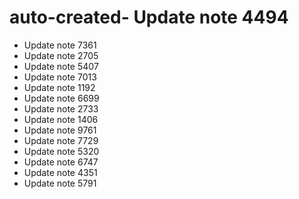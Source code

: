 # auto-created- Update note 4494
- Update note 7361
- Update note 2705
- Update note 5407
- Update note 7013
- Update note 1192
- Update note 6699
- Update note 2733
- Update note 1406
- Update note 9761
- Update note 7729
- Update note 5320
- Update note 6747
- Update note 4351
- Update note 5791
